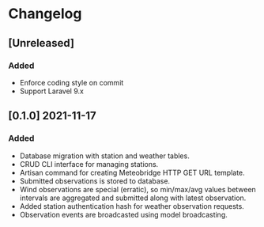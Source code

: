 # Changelog

## [Unreleased]
### Added
- Enforce coding style on commit
- Support Laravel 9.x

## [0.1.0] 2021-11-17

### Added
- Database migration with station and weather tables.
- CRUD CLI interface for managing stations.
- Artisan command for creating Meteobridge HTTP GET URL template.
- Submitted observations is stored to database.
- Wind observations are special (erratic), so min/max/avg values
  between intervals are aggregated and submitted along with latest
  observation.
- Added station authentication hash for weather observation requests.
- Observation events are broadcasted using model broadcasting.
